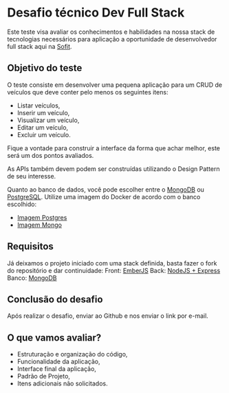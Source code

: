# Desafio técnico Dev Full Stack

Este teste visa avaliar os conhecimentos e habilidades na nossa stack de tecnologias necessários para aplicação a oportunidade de desenvolvedor full stack aqui na [Sofit](https://sofit4.com.br).

## Objetivo do teste

O teste consiste em desenvolver uma pequena aplicação para um CRUD de veículos que deve conter pelo menos os seguintes itens:
- Listar veículos,
- Inserir um veículo,
- Visualizar um veículo,
- Editar um veículo, 
- Excluir um veículo.

Fique a vontade para construir a interface da forma que achar melhor, este será um dos pontos avaliados. 

As APIs também devem podem ser construídas utilizando o Design Pattern de seu interesse.

Quanto ao banco de dados, você pode escolher entre o [MongoDB](https://www.mongodb.com/) ou [PostgreSQL](https://www.postgresql.org/). Utilize uma imagem do Docker de acordo com o banco escolhido:
* [Imagem Postgres](https://hub.docker.com/_/postgres)
* [Imagem Mongo](https://hub.docker.com/_/mongo)

## Requisitos

Já deixamos o projeto iniciado com uma stack definida, basta fazer o fork do repositório e dar continuidade:
Front: [EmberJS](https://emberjs.com/)
Back: [NodeJS + Express](https://expressjs.com/pt-br/)
Banco: [MongoDB](https://www.mongodb.com/)

## Conclusão do desafio

Após realizar o desafio, enviar ao Github e nos enviar o link por e-mail.

## O que vamos avaliar?

- Estruturação e organização do código,
- Funcionalidade da aplicação,
- Interface final da aplicação,
- Padrão de Projeto,
- Itens adicionais não solicitados.
